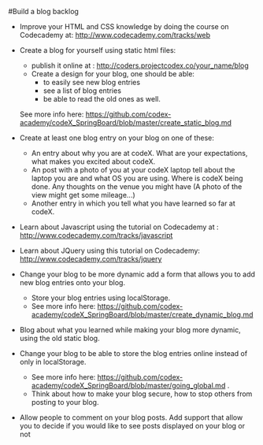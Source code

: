 #Build a blog backlog

* Improve your HTML and CSS knowledge by doing the course on Codecademy at:
	http://www.codecademy.com/tracks/web

* Create a blog for yourself using static html files:
	* publish it online at : http://coders.projectcodex.co/your_name/blog
	* Create a design for your blog, one should be able:
		* to easily see new blog entries
		* see a list of blog entries
		* be able to read the old ones as well. 

	See more info here: 
		https://github.com/codex-academy/codeX_SpringBoard/blob/master/create_static_blog.md

* Create at least one blog entry on your blog on one of these:
	* An entry about why you are at codeX. What are your expectations, what makes you excited about codeX.
	* An post with a photo of you at your codeX laptop tell about the laptop you are and what OS you are using. Where is codeX being done. Any thoughts on the venue you might have (A photo of the view might get some mileage...)
	* Another entry in which you tell what you have learned so far at codeX. 	

* Learn about Javascript using the tutorial on Codecademy at : 
	http://www.codecademy.com/tracks/javascript

* Learn about JQuery using this tutorial on Codecademy: http://www.codecademy.com/tracks/jquery

* Change your blog to be more dynamic add a form that allows you to add new blog entries onto your blog. 
	* Store your blog entries using localStorage. 
	* See more info here: https://github.com/codex-academy/codeX_SpringBoard/blob/master/create_dynamic_blog.md

* Blog about what you learned while making your blog more dynamic, using the old static blog.

* Change your blog to be able to store the blog entries online instead of only in localStorage. 
	* See more info here: https://github.com/codex-academy/codeX_SpringBoard/blob/master/going_global.md . 
	* Think about how to make your blog secure, how to stop others from posting to your blog.

* Allow people to comment on your blog posts. Add support that allow you to decide if you would like to see posts displayed on your blog or not
